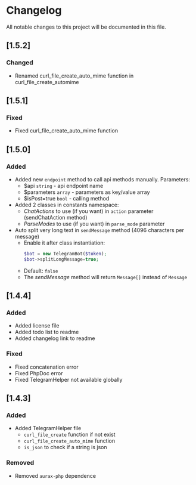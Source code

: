 # Changelog
All notable changes to this project will be documented in this file.

## [1.5.2]
### Changed
- Renamed curl_file_create_auto_mime function in curl_file_create_automime

## [1.5.1]
### Fixed
- Fixed curl_file_create_auto_mime function

## [1.5.0]
### Added
- Added new `endpoint` method to call api methods manually. Parameters:
    - $api `string` - api endpoint name
    - $parameters `array` - parameters as key/value array
    - $isPost=true `bool` - calling method  
- Added 2 classes in constants namespace:
    - *ChatActions* to use (if you want) in `action` parameter (sendChatAction method)
    - *ParseModes* to use (if you want) in `parse_mode` parameter
- Auto split very long text in `sendMessage` method (4096 characters per message)
    - Enable it after class instantiation:
      ```php
      $bot = new TelegramBot($token);
      $bot->splitLongMessage=true;
      ```
    - Default: `false`
    - The *sendMessage* method will return `Message[]` instead of `Message`
    
## [1.4.4]
### Added
- Added license file
- Added todo list to readme
- Added changelog link to readme

### Fixed
- Fixed concatenation error 
- Fixed PhpDoc error
- Fixed TelegramHelper not available globally

## [1.4.3]
### Added
- Added TelegramHelper file
    - `curl_file_create` function if not exist
    - `curl_file_create_auto_mime` function
    - `is_json` to check if a string is json

### Removed
- Removed `aurax-php` dependence

